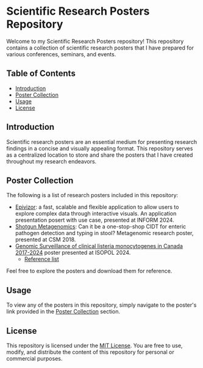# Scientific Research Posters Repository

Welcome to my Scientific Research Posters repository! This repository contains a collection of scientific research posters that I have prepared for various conferences, seminars, and events.

## Table of Contents

- [Introduction](#introduction)
- [Poster Collection](#poster-collection)
- [Usage](#usage)
- [License](#license)

## Introduction

Scientific research posters are an essential medium for presenting research findings in a concise and visually appealing format. This repository serves as a centralized location to store and share the posters that I have created throughout my research endeavors.

## Poster Collection

The following is a list of research posters included in this repository:

- [Epivizor](https://github.com/ChristyPeterson/myposters/blob/main/assets/20240108_INFORM-epivisor_v1_lowres.jpg): a fast, scalable and flexible application to allow users to explore complex data through interactive visuals. An application presentation posert with use case, presented at INFORM 2024.
- [Shotgun Metagenomics](https://github.com/ChristyPeterson/myposters/blob/main/assets/csm2018_metagenomics_v4.jpg): Can it be a one-stop-shop CIDT for enteric pathogen detection and typing in stool? Metagenomic research poster, presented at CSM 2018.
- [Genomic Surveillance of clinical listeria monocytogenes in Canada 2017-2024](https://github.com/ChristyPeterson/myposters/blob/main/assets/20240815_ISOPOL-lmo_poster_v2-long_lowres.jpg) poster presented at ISOPOL 2024.
    - [Reference list](https://github.com/ChristyPeterson/myposters/blob/main/references/ISOPOL2024poster-refs.txt)

Feel free to explore the posters and download them for reference.

## Usage

To view any of the posters in this repository, simply navigate to the poster's link provided in the [Poster Collection](#poster-collection) section.

## License

This repository is licensed under the [MIT License](LICENSE). You are free to use, modify, and distribute the content of this repository for personal or commercial purposes.
